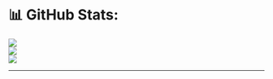 # 📊 GitHub Stats:
![](https://github-readme-stats.vercel.app/api?username=sanashaju&theme=dark&hide_border=false&include_all_commits=false&count_private=false)<br/>
![](https://nirzak-streak-stats.vercel.app/?user=sanashaju&theme=dark&hide_border=false)<br/>
![](https://github-readme-stats.vercel.app/api/top-langs/?username=sanashaju&theme=dark&hide_border=false&include_all_commits=false&count_private=false&layout=compact)

---

